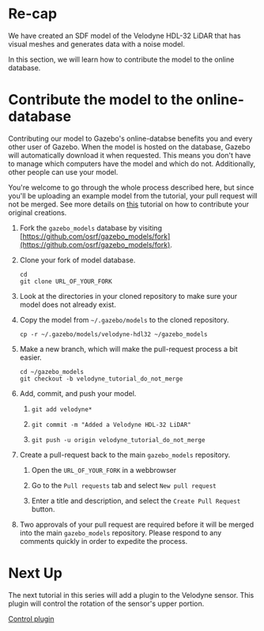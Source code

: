 # Re-cap

We have created an SDF model of the Velodyne HDL-32 LiDAR that has visual
meshes and generates data with a noise model.

In this section, we will learn how to contribute the model to the online database.

# Contribute the model to the online-database

Contributing our model to Gazebo's online-databse benefits you and every
other user of Gazebo. When the model is hosted on the database, Gazebo will
automatically download it when requested. This means you don't have to
manage which computers have the model and which do not. Additionally, other
people can use your model.

You're welcome to go through the whole process described here, but since
you'll be uploading an example model from the tutorial, your pull request
will not be merged. See more details on
[this](http://gazebosim.org/tutorials?tut=model_contrib)
tutorial on how to contribute your original creations.

1. Fork the `gazebo_models` database by visiting [https://github.com/osrf/gazebo_models/fork](https://github.com/osrf/gazebo_models/fork).

1. Clone your fork of model database.

    ```
    cd
    git clone URL_OF_YOUR_FORK
    ```

1. Look at the directories in your cloned repository to make sure your model
   does not already exist.

1. Copy the model from `~/.gazebo/models` to the cloned repository.

    ```
    cp -r ~/.gazebo/models/velodyne-hdl32 ~/gazebo_models
    ```

1. Make a new branch, which will make the pull-request process a bit easier.

    ```
    cd ~/gazebo_models
    git checkout -b velodyne_tutorial_do_not_merge
    ```

1. Add, commit, and push your model.

    1. ```git add velodyne*```

    1. ```git commit -m "Added a Velodyne HDL-32 LiDAR"```

    1. ```git push -u origin velodyne_tutorial_do_not_merge```

1. Create a pull-request back to the main `gazebo_models` repository.

    1. Open the `URL_OF_YOUR_FORK` in a webbrowser

    1. Go to the `Pull requests` tab and select `New pull request`

    1. Enter a title and description, and select the `Create Pull Request`
       button.

1. Two approvals of your pull request are required before it will be merged
   into the main `gazebo_models` repository. Please respond to any comments
   quickly in order to expedite the process.

# Next Up

The next tutorial in this series will add a plugin to the Velodyne sensor.
This plugin will control the rotation of the sensor's upper portion.

[Control plugin](http://gazebosim.org/tutorials?cat=guided_i&tut=guided_i5)
